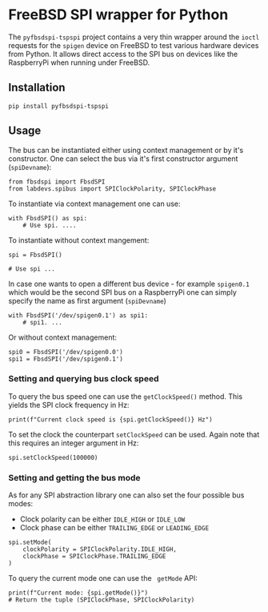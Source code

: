 # FreeBSD SPI wrapper for Python

The ```pyfbsdspi-tspspi``` project contains a very thin wrapper
around the ```ioctl``` requests for the ```spigen``` device
on FreeBSD to test various hardware devices from Python. It allows
direct access to the SPI bus on devices like the RaspberryPi when running
under FreeBSD.

## Installation

```
pip install pyfbsdspi-tspspi
```

## Usage

The bus can be instantiated either using context management or by it's
constructor. One can select the bus via it's first constructor
argument (```spiDevname```):

```
from fbsdspi import FbsdSPI
from labdevs.spibus import SPIClockPolarity, SPIClockPhase
```

To instantiate via context management one can use:

```
with FbsdSPI() as spi:
    # Use spi. ....
```

To instantiate without context mangement:

```
spi = FbsdSPI()

# Use spi ...
```

In case one wants to open a different bus device - for example ```spigen0.1```
which would be the second SPI bus on a RaspberryPi one can simply specify the
name as first argument (```spiDevname```)

```
with FbsdSPI('/dev/spigen0.1') as spi1:
    # spi1. ...
```

Or without context management:

```
spi0 = FbsdSPI('/dev/spigen0.0')
spi1 = FbsdSPI('/dev/spigen0.1')
```

### Setting and querying bus clock speed

To query the bus speed one can use the ```getClockSpeed()``` method. This yields
the SPI clock frequency in Hz:

```
print(f"Current clock speed is {spi.getClockSpeed()} Hz")
```

To set the clock the counterpart ```setClockSpeed``` can be used. Again note that
this requires an integer argument in Hz:

```
spi.setClockSpeed(100000)
```

### Setting and getting the bus mode

As for any SPI abstraction library one can also set the four possible bus modes:

* Clock polarity can be either ```IDLE_HIGH``` or ```IDLE_LOW```
* Clock phase can be either ```TRAILING_EDGE``` or ```LEADING_EDGE```

```
spi.setMode(
    clockPolarity = SPIClockPolarity.IDLE_HIGH,
    clockPhase = SPIClockPhase.TRAILING_EDGE
)
```

To query the current mode one can use the `` getMode``  API:

```
print(f"Current mode: {spi.getMode()}")
# Return the tuple (SPIClockPhase, SPIClockPolarity)
```
